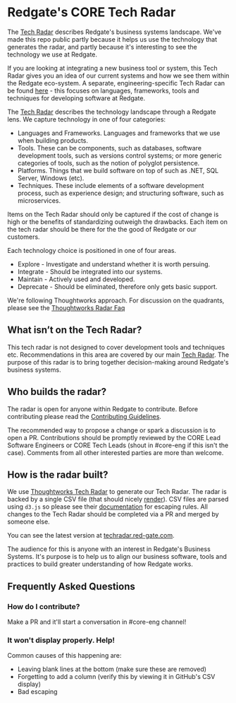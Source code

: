 # Redgate's CORE Tech Radar

The [Tech Radar](https://radar.thoughtworks.com/?sheetId=https%3A%2F%2Fraw.githubusercontent.com%2Fred-gate%2FCORE-Tech-Radar%2Fmain%2Fradar.csv) describes Redgate's business systems landscape. We've made this repo public partly because it helps us use the technology that generates the radar, and partly because it's interesting to see the technology we use at Redgate.

If you are looking at integrating a new business tool or system, this Tech Radar gives you an idea of our current systems and how we see them within the Redgate eco-system. A separate, engineering-specific Tech Radar can be found [here](https://github.com/red-gate/Tech-Radar) - this focuses on languages, frameworks, tools and techniques for developing software at Redgate.

The [Tech Radar](https://radar.thoughtworks.com/?sheetId=https%3A%2F%2Fraw.githubusercontent.com%2Fred-gate%2FCORE-Tech-Radar%2Fmain%2Fradar.csv) describes the technology landscape through a Redgate lens.  We capture technology in one of four categories:
* Languages and Frameworks. Languages and frameworks that we use when building products.
* Tools. These can be components, such as databases, software development tools, such as versions control systems; or more generic categories of tools, such as the notion of polyglot persistence.
* Platforms. Things that we build software on top of such as .NET, SQL Server, Windows (etc).
* Techniques. These include elements of a software development process, such as experience design; and structuring software, such as microservices.

Items on the Tech Radar should only be captured if the cost of change is high or the benefits of standardizing outweigh the drawbacks. Each item on the tech radar should be there for the the good of Redgate or our customers.

Each technology choice is positioned in one of four areas.
* Explore - Investigate and understand whether it is worth persuing.
* Integrate - Should be integrated into our systems.
* Maintain - Actively used and developed.
* Deprecate - Should be eliminated, therefore only gets basic support.


We're following Thoughtworks approach. For discussion on the quadrants, please see the [Thoughtworks Radar Faq](https://www.thoughtworks.com/radar/faq)

## What isn’t on the Tech Radar?
This tech radar is not designed to cover development tools and techniques etc. Recommendations in this area are covered by our main [Tech Radar](https://github.com/red-gate/Tech-Radar). The purpose of this radar is to bring together decision-making around Redgate's business systems.

## Who builds the radar?

The radar is open for anyone within Redgate to contribute. Before contributing please read the [Contributing Guidelines](.github/CONTRIBUTING.md).

The recommended way to propose a change or spark a discussion is to open a PR. Contributions should be promptly reviewed by the CORE Lead Software Engineers or CORE Tech Leads (shout in #core-eng if this isn't the case). Comments from all other interested parties are more than welcome.

## How is the radar built?

We use [Thoughtworks Tech Radar](https://radar.thoughtworks.com/) to generate our Tech Radar. The radar is backed by a single CSV file (that should nicely [render](https://help.github.com/articles/rendering-csv-and-tsv-data/)). CSV files are parsed using `d3.js` so please see their [documentation](https://d3-wiki.readthedocs.io/zh_CN/latest/CSV) for escaping rules. All changes to the Tech Radar should be completed via a PR and merged by someone else.

You can see the latest version at [techradar.red-gate.com](http://techradar.red-gate.com).

The audience for this is anyone with an interest in Redgate's Business Systems. It's purpose is to help us to align our business software, tools and practices to build greater understanding of how Redgate works. 

## Frequently Asked Questions

### How do I contribute?
Make a PR and it'll start a conversation in #core-eng channel!

### It won't display properly. Help!

Common causes of this happening are:
* Leaving blank lines at the bottom (make sure these are removed)
* Forgetting to add a column (verify this by viewing it in GitHub's CSV display)
* Bad escaping